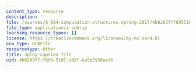 ```yaml
---
content_type: resource
description: ''
file: /courses/6-004-computation-structures-spring-2017/4b8283fff6055107a08fea5b2930aedb_Fi62zvlY2o4.vtt
file_type: application/x-subrip
learning_resource_types: []
license: https://creativecommons.org/licenses/by-nc-sa/4.0/
ocw_type: OCWFile
resourcetype: Other
title: 3play caption file
uid: 4b8283ff-f605-5107-a08f-ea5b2930aedb
---
```

